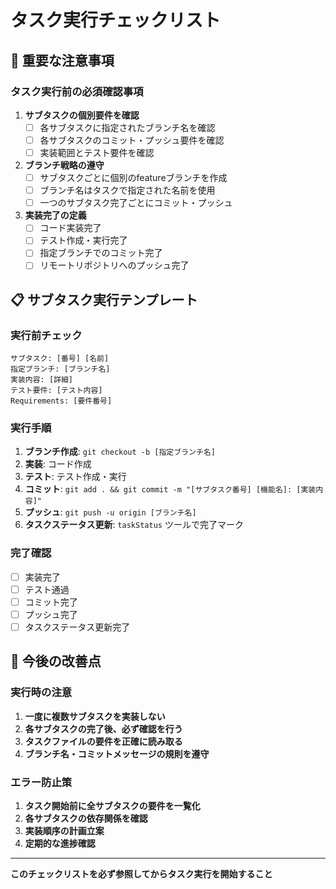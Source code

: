 # タスク実行チェックリスト

## 🚨 重要な注意事項

### タスク実行前の必須確認事項

1. **サブタスクの個別要件を確認**
   - [ ] 各サブタスクに指定されたブランチ名を確認
   - [ ] 各サブタスクのコミット・プッシュ要件を確認
   - [ ] 実装範囲とテスト要件を確認

2. **ブランチ戦略の遵守**
   - [ ] サブタスクごとに個別のfeatureブランチを作成
   - [ ] ブランチ名はタスクで指定された名前を使用
   - [ ] 一つのサブタスク完了ごとにコミット・プッシュ

3. **実装完了の定義**
   - [ ] コード実装完了
   - [ ] テスト作成・実行完了
   - [ ] 指定ブランチでのコミット完了
   - [ ] リモートリポジトリへのプッシュ完了

## 📋 サブタスク実行テンプレート

### 実行前チェック
```
サブタスク: [番号] [名前]
指定ブランチ: [ブランチ名]
実装内容: [詳細]
テスト要件: [テスト内容]
Requirements: [要件番号]
```

### 実行手順
1. **ブランチ作成**: `git checkout -b [指定ブランチ名]`
2. **実装**: コード作成
3. **テスト**: テスト作成・実行
4. **コミット**: `git add . && git commit -m "[サブタスク番号] [機能名]: [実装内容]"`
5. **プッシュ**: `git push -u origin [ブランチ名]`
6. **タスクステータス更新**: `taskStatus` ツールで完了マーク

### 完了確認
- [ ] 実装完了
- [ ] テスト通過
- [ ] コミット完了
- [ ] プッシュ完了
- [ ] タスクステータス更新完了

## 🔄 今後の改善点

### 実行時の注意
1. **一度に複数サブタスクを実装しない**
2. **各サブタスクの完了後、必ず確認を行う**
3. **タスクファイルの要件を正確に読み取る**
4. **ブランチ名・コミットメッセージの規則を遵守**

### エラー防止策
1. **タスク開始前に全サブタスクの要件を一覧化**
2. **各サブタスクの依存関係を確認**
3. **実装順序の計画立案**
4. **定期的な進捗確認**

---
**このチェックリストを必ず参照してからタスク実行を開始すること**